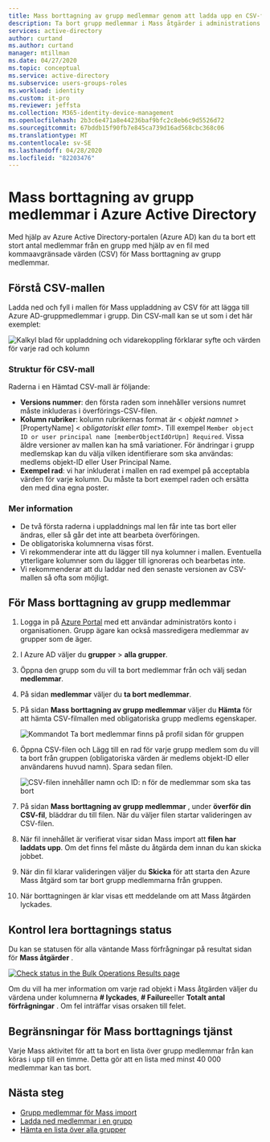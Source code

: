 ```yaml
---
title: Mass borttagning av grupp medlemmar genom att ladda upp en CSV-fil – Azure Active Directory | Microsoft Docs
description: Ta bort grupp medlemmar i Mass åtgärder i administrations centret för Azure.
services: active-directory
author: curtand
ms.author: curtand
manager: mtillman
ms.date: 04/27/2020
ms.topic: conceptual
ms.service: active-directory
ms.subservice: users-groups-roles
ms.workload: identity
ms.custom: it-pro
ms.reviewer: jeffsta
ms.collection: M365-identity-device-management
ms.openlocfilehash: 2b3c6e471a8e44236baf9bfc2c8eb6c9d5526d72
ms.sourcegitcommit: 67bddb15f90fb7e845ca739d16ad568cbc368c06
ms.translationtype: MT
ms.contentlocale: sv-SE
ms.lasthandoff: 04/28/2020
ms.locfileid: "82203476"
---
```

# <a name="bulk-remove-group-members-in-azure-active-directory"></a>Mass borttagning av grupp medlemmar i Azure Active Directory

Med hjälp av Azure Active Directory-portalen (Azure AD) kan du ta bort ett stort antal medlemmar från en grupp med hjälp av en fil med kommaavgränsade värden (CSV) för Mass borttagning av grupp medlemmar.

## <a name="understand-the-csv-template"></a>Förstå CSV-mallen

Ladda ned och fyll i mallen för Mass uppladdning av CSV för att lägga till Azure AD-gruppmedlemmar i grupp. Din CSV-mall kan se ut som i det här exemplet:

![Kalkyl blad för uppladdning och vidarekoppling förklarar syfte och värden för varje rad och kolumn](./media/groups-bulk-remove-members/template-example.png)

### <a name="csv-template-structure"></a>Struktur för CSV-mall

Raderna i en Hämtad CSV-mall är följande:

- **Versions nummer**: den första raden som innehåller versions numret måste inkluderas i överförings-CSV-filen.
- **Kolumn rubriker**: kolumn rubrikernas format är &lt; *objekt namnet* &gt; [PropertyName] &lt; *obligatoriskt eller tomt*&gt;. Till exempel `Member object ID or user principal name [memberObjectIdOrUpn] Required`. Vissa äldre versioner av mallen kan ha små variationer. För ändringar i grupp medlemskap kan du välja vilken identifierare som ska användas: medlems objekt-ID eller User Principal Name.
- **Exempel rad**: vi har inkluderat i mallen en rad exempel på acceptabla värden för varje kolumn. Du måste ta bort exempel raden och ersätta den med dina egna poster.

### <a name="additional-guidance"></a>Mer information

- De två första raderna i uppladdnings mal len får inte tas bort eller ändras, eller så går det inte att bearbeta överföringen.
- De obligatoriska kolumnerna visas först.
- Vi rekommenderar inte att du lägger till nya kolumner i mallen. Eventuella ytterligare kolumner som du lägger till ignoreras och bearbetas inte.
- Vi rekommenderar att du laddar ned den senaste versionen av CSV-mallen så ofta som möjligt.

## <a name="to-bulk-remove-group-members"></a>För Mass borttagning av grupp medlemmar

1. Logga in på [Azure Portal](https://portal.azure.com) med ett användar administratörs konto i organisationen. Grupp ägare kan också massredigera medlemmar av grupper som de äger.
1. I Azure AD väljer du **grupper** > **alla grupper**.
1. Öppna den grupp som du vill ta bort medlemmar från och välj sedan **medlemmar**.
1. På sidan **medlemmar** väljer du **ta bort medlemmar**.
1. På sidan **Mass borttagning av grupp medlemmar** väljer du **Hämta** för att hämta CSV-filmallen med obligatoriska grupp medlems egenskaper.

   ![Kommandot Ta bort medlemmar finns på profil sidan för gruppen](./media/groups-bulk-remove-members/remove-panel.png)

1. Öppna CSV-filen och Lägg till en rad för varje grupp medlem som du vill ta bort från gruppen (obligatoriska värden är medlems objekt-ID eller användarens huvud namn). Spara sedan filen.

   ![CSV-filen innehåller namn och ID: n för de medlemmar som ska tas bort](./media/groups-bulk-remove-members/csv-file.png)

1. På sidan **Mass borttagning av grupp medlemmar** , under **överför din CSV-fil**, bläddrar du till filen. När du väljer filen startar valideringen av CSV-filen.
1. När fil innehållet är verifierat visar sidan Mass import att **filen har laddats upp**. Om det finns fel måste du åtgärda dem innan du kan skicka jobbet.
1. När din fil klarar valideringen väljer du **Skicka** för att starta den Azure Mass åtgärd som tar bort grupp medlemmarna från gruppen.
1. När borttagningen är klar visas ett meddelande om att Mass åtgärden lyckades.

## <a name="check-removal-status"></a>Kontrol lera borttagnings status

Du kan se statusen för alla väntande Mass förfrågningar på resultat sidan för **Mass åtgärder** .

[![](media/groups-bulk-remove-members/bulk-center.png "Check status in the Bulk Operations Results page")](media/groups-bulk-remove-members/bulk-center.png#lightbox)

Om du vill ha mer information om varje rad objekt i Mass åtgärden väljer du värdena under kolumnerna **# lyckades**, **# Failure**eller **Totalt antal förfrågningar** . Om fel inträffar visas orsaken till felet.

## <a name="bulk-removal-service-limits"></a>Begränsningar för Mass borttagnings tjänst

Varje Mass aktivitet för att ta bort en lista över grupp medlemmar från kan köras i upp till en timme. Detta gör att en lista med minst 40 000 medlemmar kan tas bort.

## <a name="next-steps"></a>Nästa steg

- [Grupp medlemmar för Mass import](groups-bulk-import-members.md)
- [Ladda ned medlemmar i en grupp](groups-bulk-download-members.md)
- [Hämta en lista över alla grupper](groups-bulk-download.md)
